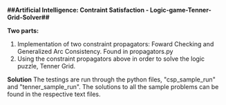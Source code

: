 **##Artificial Intelligence: Contraint Satisfaction - Logic-game-Tenner-Grid-Solver##**

**Two parts:**
1. Implementation of two constraint propagators: Foward Checking and Generalized Arc Consistency. 
   Found in propagators.py
2. Using the constraint propagators above in order to solve the logic puzzle, Tenner Grid.

**Solution**
The testings are run through the python files, "csp_sample_run" and "tenner_sample_run". The solutions
to all the sample problems can be found in the respective text files.

